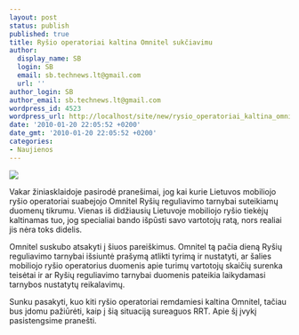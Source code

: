 ```yaml
---
layout: post
status: publish
published: true
title: Ryšio operatoriai kaltina Omnitel sukčiavimu
author:
  display_name: SB
  login: SB
  email: sb.technews.lt@gmail.com
  url: ''
author_login: SB
author_email: sb.technews.lt@gmail.com
wordpress_id: 4523
wordpress_url: http://localhost/site/new/rysio_operatoriai_kaltina_omnitel_sukciavimu/
date: '2010-01-20 22:05:52 +0200'
date_gmt: '2010-01-20 22:05:52 +0200'
categories:
- Naujienos
---
```

<div class="imgright"><img src="http://t3.gstatic.com/images?q=tbn:lTdboI_oGAFYfM%3Ahttp://paujak.blogas.lt/files/2009/07/omnitel_logo.jpg"  /></div>
<p>Vakar žiniasklaidoje pasirodė pranešimai, jog kai kurie Lietuvos mobiliojo ryšio operatoriai suabejojo Omnitel Ryšių reguliavimo tarnybai suteikiamų duomenų tikrumu. Vienas iš didžiausių Lietuvoje mobiliojo ryšio tiekėjų kaltinamas tuo, jog specialiai bando išpūsti savo vartotojų ratą, nors realiai jis nėra toks didelis.</p>
<p>Omnitel suskubo atsakyti į šiuos pareiškimus. Omnitel tą pačia dieną Ryšių reguliavimo tarnybai išsiuntė prašymą atlikti tyrimą ir nustatyti, ar šalies mobiliojo ryšio operatorius duomenis apie turimų vartotojų skaičių surenka teisėtai ir ar Ryšių reguliavimo tarnybai duomenis pateikia laikydamasi tarnybos nustatytų reikalavimų.</p>
<p>Sunku pasakyti, kuo kiti ryšio operatoriai remdamiesi kaltina Omnitel, tačiau bus įdomu pažiūrėti, kaip į šią situaciją sureaguos RRT. Apie šį įvykį pasistengsime pranešti.<br /></p>
